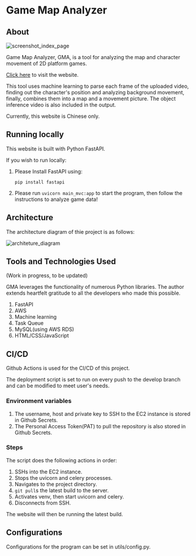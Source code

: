 # Game Map Analyzer

## About

![screenshot_index_page](https://github.com/user-attachments/assets/d06c3be0-fc43-4b42-80b4-95935a54568f)

Game Map Analyzer, GMA, is a tool for analyzing the map and character movement of 2D platform games.

[Click here](https://traces.fun/) to visit the website.

This tool uses machine learning to parse each frame of the uploaded video,\
finding out the character's position and analyzing background movement,\
finally, combines them into a map and a movement picture.
The object inference video is also included in the output.

Currently, this website is Chinese only.

## Running locally

This website is built with Python FastAPI.

If you wish to run locally:
1. Please Install FastAPI using:

    ```pip install fastapi```

2. Please run `uvicorn main_mvc:app` to start the program, then follow the instructions to analyze game data!

## Architecture

The architecture diagram of thie project is as follows:

![architeture_diagram](https://github.com/user-attachments/assets/5d358dc7-862f-48a1-b03c-aa0874456d27)

## Tools and Technologies Used

(Work in progress, to be updated)

GMA leverages the functionality of numerous Python libraries. The author extends heartfelt gratitude to all the developers who made this possible.

1. FastAPI
2. AWS
3. Machine learning
4. Task Queue
5. MySQL(using AWS RDS)
6. HTML/CSS/JavaScript

## CI/CD

Github Actions is used for the CI/CD of this project.

The deployment script is set to run on every push to the develop branch and can be modified to meet user's needs.

### Environment variables

1. The username, host and private key to SSH to the EC2 instance is stored in Github Secrets.
2. The Personal Access Token(PAT) to pull the repository is also stored in Github Secrets.

### Steps

The script does the following actions in order:

1. SSHs into the EC2 instance.
2. Stops the uvicorn and celery processes.
3. Navigates to the project directory.
4. `git pull`s the latest build to the server.
5. Activates venv, then start uvicorn and celery.
6. Disconnects from SSH.

The website will then be running the latest build.

## Configurations

Configurations for the program can be set in utils/config.py.

